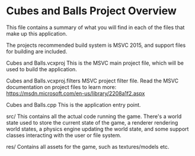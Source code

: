 # Cubes and Balls Project Overview

This file contains a summary of what you will find in each of the files that
make up this application.

The projects recommended build system is MSVC 2015, and support files for building are included.

Cubes and Balls.vcxproj
    This is the MSVC main project file, which will be used to build the application.

Cubes and Balls.vcxproj.filters
    MSVC project filter file. Read the MSVC documentation on project files to learn more: https://msdn.microsoft.com/en-us/library/2208a1f2.aspx

Cubes and Balls.cpp
    This is the application entry point.

src/
    This contains all the actual code running the game. There's a world state used to store the current state of the game,
    a renderer rendering world states, a physics engine updating the world state, and some support classes interacting
    with the user or file system.
    
res/
    Contains all assets for the game, such as textures/models etc.
